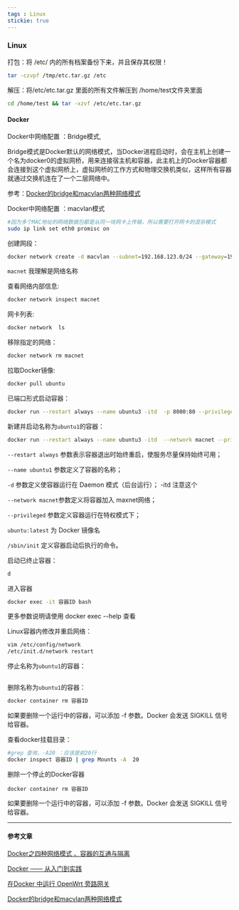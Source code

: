 ```yaml
---
tags : Linux 
stickie: true
---
```


### Linux

打包：将 /etc/ 内的所有档案备份下来，并且保存其权限！

```bash
tar -czvpf /tmp/etc.tar.gz /etc
```

解压：将/etc/etc.tar.gz 里面的所有文件解压到 /home/test文件夹里面

```bash
cd /home/test && tar -xzvf /etc/etc.tar.gz

```

#### Docker

Docker中网络配置 ：Bridge模式,

Bridge模式是Docker默认的网络模式，当Docker进程启动时，会在主机上创建一个名为docker0的虚拟网桥，用来连接宿主机和容器，此主机上的Docker容器都会连接到这个虚拟网桥上，虚拟网桥的工作方式和物理交换机类似，这样所有容器就通过交换机连在了一个二层网络中。

参考：[Docker的bridge和macvlan两种网络模式](https://www.cnblogs.com/yanh0606/p/9013255.html)

Docker中网络配置 ：macvlan模式


```bash
#因为多个MAC地址的网络数据包都是从同一块网卡上传输，所以需要打开网卡的混杂模式 
sudo ip link set eth0 promisc on  
```

创建网段：

```bash
docker network create -d macvlan --subnet=192.168.123.0/24 --gateway=192.168.123.1 -o parent=eth0 macnet
```
```macnet``` 我理解是网络名称


查看网络内部信息:
```bash
docker network inspect macnet
```
网卡列表:
```bash
docker network  ls
```

移除指定的网络：

```bash
docker network rm macnet
```

拉取Docker镜像:

```bash
docker pull ubuntu
```

已端口形式启动容器：

```bash
docker run --restart always --name ubuntu3 -itd  -p 8000:80 --privileged ubuntu:latest bash
```

新建并启动名称为```ubuntu1```的容器：

```bash
docker run --restart always --name ubuntu3 -itd  --network macnet --privileged ubuntu:latest bash
```
 
```--restart always``` 参数表示容器退出时始终重启，使服务尽量保持始终可用；

```--name ubuntu1``` 参数定义了容器的名称；

```-d``` 参数定义使容器运行在 Daemon 模式（后台运行）；  -itd 注意这个

```--network macnet```参数定义将容器加入 maxnet网络；

```--privileged``` 参数定义容器运行在特权模式下；

```ubuntu:latest``` 为 Docker 镜像名 

```/sbin/init``` 定义容器启动后执行的命令。
 
 
 启动已终止容器：
 
 ```bash
 d
 ```
 
 进入容器
 ```bash
 docker exec -it 容器ID bash
 ```
 
 更多参数说明请使用 docker exec --help 查看
 
 Linux容器内修改并重启网络：
 
 ```bash
 vim /etc/config/network
 /etc/init.d/network restart

 ```
 
 停止名称为```ubuntu1```的容器：
 
 ```bash
 
 ```
 
 删除名称为```ubuntu1```的容器：

 ```bash
 docker container rm 容器ID
 ```
 
 如果要删除一个运行中的容器，可以添加 -f 参数。Docker 会发送 SIGKILL 信号给容器。
 

查看docker挂载目录：

```bash
#grep 查询，-A20 ：应该是前20行
docker inspect 容器ID | grep Mounts -A  20 

```

删除一个停止的Docker容器

```base
docker container rm 容器ID
```

如果要删除一个运行中的容器，可以添加 -f 参数。Docker 会发送 SIGKILL 信号给容器。


---

#### 参考文章

[Docker之四种网络模式 、容器的互通与隔离](https://blog.csdn.net/lilygg/article/details/88616218)

[Docker —— 从入门到实践](https://yeasy.gitbook.io/docker_practice/)

[在Docker 中运行 OpenWrt 旁路网关](https://mlapp.cn/376.html)

[Docker的bridge和macvlan两种网络模式](https://www.cnblogs.com/yanh0606/p/9013255.html)

